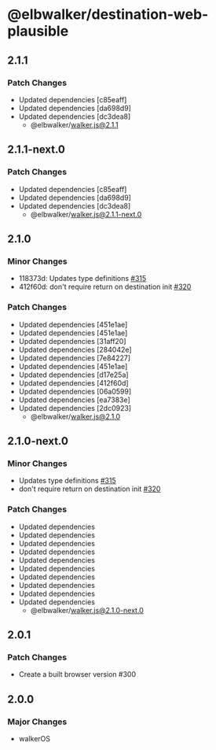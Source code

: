 # @elbwalker/destination-web-plausible

## 2.1.1

### Patch Changes

- Updated dependencies [c85eaff]
- Updated dependencies [da698d9]
- Updated dependencies [dc3dea8]
  - @elbwalker/walker.js@2.1.1

## 2.1.1-next.0

### Patch Changes

- Updated dependencies [c85eaff]
- Updated dependencies [da698d9]
- Updated dependencies [dc3dea8]
  - @elbwalker/walker.js@2.1.1-next.0

## 2.1.0

### Minor Changes

- 118373d: Updates type definitions
  [#315](https://github.com/elbwalker/walkerOS/issues/315)
- 412f60d: don't require return on destination init
  [#320](https://github.com/elbwalker/walkerOS/issues/320)

### Patch Changes

- Updated dependencies [451e1ae]
- Updated dependencies [451e1ae]
- Updated dependencies [31aff20]
- Updated dependencies [284042e]
- Updated dependencies [7e84227]
- Updated dependencies [451e1ae]
- Updated dependencies [d17e25a]
- Updated dependencies [412f60d]
- Updated dependencies [06a0599]
- Updated dependencies [ea7383e]
- Updated dependencies [2dc0923]
  - @elbwalker/walker.js@2.1.0

## 2.1.0-next.0

### Minor Changes

- Updates type definitions
  [#315](https://github.com/elbwalker/walkerOS/issues/315)
- don't require return on destination init
  [#320](https://github.com/elbwalker/walkerOS/issues/320)

### Patch Changes

- Updated dependencies
- Updated dependencies
- Updated dependencies
- Updated dependencies
- Updated dependencies
- Updated dependencies
- Updated dependencies
- Updated dependencies
- Updated dependencies
- Updated dependencies
  - @elbwalker/walker.js@2.1.0-next.0

## 2.0.1

### Patch Changes

- Create a built browser version #300

## 2.0.0

### Major Changes

- walkerOS
